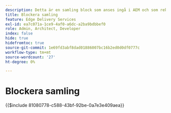 ```yaml
---
description: Detta är en samling block som anses ingå i AEM och som rekommenderas som ritningar för block i ditt projekt.
title: Blockera samling
feature: Edge Delivery Services
exl-id: ea7c071a-1ce9-4af0-a6dc-a2ba9bdbbef0
role: Admin, Architect, Developer
index: false
hide: true
hidefromtoc: true
source-git-commit: 1e69fd3abf8dad01886007bc16b2ed0d0df0777c
workflow-type: tm+mt
source-wordcount: '27'
ht-degree: 0%

---
```


# Blockera samling

{{$include 81080778-c588-43bf-92be-0a7e3e409aea}}
